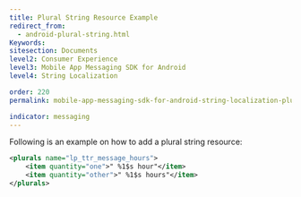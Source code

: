 ```yaml
---
title: Plural String Resource Example
redirect_from:
  - android-plural-string.html
Keywords:
sitesection: Documents
level2: Consumer Experience
level3: Mobile App Messaging SDK for Android
level4: String Localization

order: 220
permalink: mobile-app-messaging-sdk-for-android-string-localization-plural-string-resource-example.html

indicator: messaging
---
```


Following is an example on how to add a plural string resource:

```xml
<plurals name="lp_ttr_message_hours">
	<item quantity="one">" %1$s hour"</item>
	<item quantity="other">" %1$s hours"</item>
</plurals>
```
